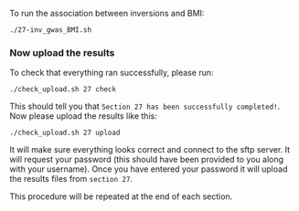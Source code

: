 To run the association between inversions and BMI:

    ./27-inv_gwas_BMI.sh
    
    
### Now upload the results

To check that everything ran successfully, please run:

```
./check_upload.sh 27 check
```

This should tell you that `Section 27 has been successfully completed!`. Now please upload the results like this:

```
./check_upload.sh 27 upload
```

It will make sure everything looks correct and connect to the sftp server. It will request your password (this should have been provided to you along with your username). Once you have entered your password it will upload the results files from `section 27`.

This procedure will be repeated at the end of each section.
